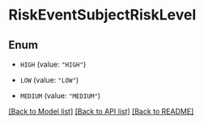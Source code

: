 # RiskEventSubjectRiskLevel

## Enum


* `HIGH` (value: `"HIGH"`)

* `LOW` (value: `"LOW"`)

* `MEDIUM` (value: `"MEDIUM"`)


[[Back to Model list]](../README.md#documentation-for-models) [[Back to API list]](../README.md#documentation-for-api-endpoints) [[Back to README]](../README.md)


